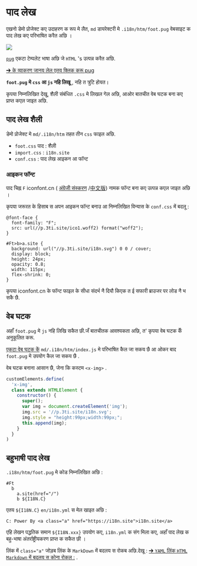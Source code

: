 # पाद लेख

एखनो डेमो प्रोजेक्ट कए उदाहरण क रूप मे लैत, `md` डायरेक्टरी मे `.i18n/htm/foot.pug` वेबसाइट क पाद लेख कए परिभाषित करैत अछि ।

![](https://p.3ti.site/1721286077.avif)

[`pug`](https://pugjs.org) एकटा टेम्पलेट भाषा अछि जे `HTML` 's उत्पन्न करैत अछि.

[➔ के व्याकरण जानय लेल एतय क्लिक करू pug](https://pugjs.org)

**`foot.pug` मे `css` आ `js` नहि लिखू** , नहि त त्रुटि होयत।

कृपया निम्नलिखित देखू, शैली संबंधित `.css` मे लिखल गेल अछि, आओर बातचीत वेब घटक बना कए प्राप्त कएल जाइत अछि.

## पाद लेख शैली

डेमो प्रोजेक्ट मे `md/.i18n/htm` तहत तीन `css` फाइल अछि.

* `foot.css` पाद : शैली
* `import.css` : `i18n.site`
* `conf.css` : पाद लेख आइकन आ फॉन्ट

### आइकन फॉन्ट

पाद चिह्न `F` iconfont.cn ( [अंग्रेजी संस्करण](https://www.iconfont.cn/?lang=en-us) /[中文版](https://www.iconfont.cn/?lang=zh)) नामक फॉन्ट बना कए उत्पन्न कएल जाइत अछि ।

कृपया जरूरत के हिसाब स अपन आइकन फॉन्ट बनाउ आ निम्नलिखित विन्यास के `conf.css` में बदलू :

```
@font-face {
  font-family: "F";
  src: url(//p.3ti.site/ico1.woff2) format("woff2");
}

#Ft>b>a.site {
  background: url("//p.3ti.site/i18n.svg") 0 0 / cover;
  display: block;
  height: 24px;
  opacity: 0.8;
  width: 115px;
  flex-shrink: 0;
}
```

कृपया iconfont.cn के फॉन्ट फाइल के सीधा संदर्भ नै दियौ किएक त ई सफारी ब्राउजर पर लोड नै भ सकै छै.

## वेब घटक

अहाँ `foot.pug` मे `js` नहि लिखि सकैत छी.जँ बातचीतक आवश्यकता अछि, त' कृपया वेब घटक केँ अनुकूलित करू.

[एकटा वेब घटक कें](https://www.freecodecamp.org/news/build-your-first-web-component/) `md/.i18n/htm/index.js` मे परिभाषित कैल जा सकय छै आ ओकर बाद `foot.pug` मे उपयोग कैल जा सकय छै .

वेब घटक बनाना आसान छै, जेना कि कस्टम `<x-img>` .

```js
customElements.define(
  'x-img',
  class extends HTMLElement {
    constructor() {
      super();
      var img = document.createElement('img');
      img.src = '//p.3ti.site/i18n.svg';
      img.style = "height:99px;width:99px;";
      this.append(img);
    }
  }
)
```

## बहुभाषी पाद लेख

`.i18n/htm/foot.pug` मे कोड निम्नलिखित अछि :

```
#Ft
  b
    a.site(href="/")
    b ${I18N.C}
```

एतय `${I18N.C}` `en/i18n.yml` स मेल खाइत अछि :

```
C: Power By <a class="a" href="https://i18n.site">i18n.site</a>
```

एहि लेखन पद्धतिक समान `${I18N.xxx}` उपयोग कए, `i18n.yml` क संग मिला कए, अहाँ पाद लेख क बहु-भाषा अंतर्राष्ट्रीयकरण प्राप्त क सकैत छी ।

लिंक में `class="a"` जोड़ब लिंक के `MarkDown` में बदलय स रोकब अछि.देखू :
 [➔ `YAML` लिंक `HTML` `Markdown` में बदलय स कोना रोकल :](/i18/qa#H2) .